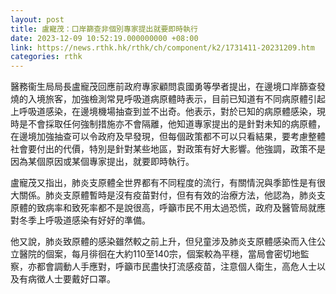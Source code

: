 ```yaml
---
layout: post
title: 盧寵茂：口岸篩查非個別專家提出就要即時執行
date: 2023-12-09 10:52:19.000000000 +08:00
link: https://news.rthk.hk/rthk/ch/component/k2/1731411-20231209.htm
categories: rthk
---
```


醫務衞生局局長盧寵茂回應前政府專家顧問袁國勇等學者提出，在邊境口岸篩查發燒的入境旅客，加強檢測常見呼吸道病原體時表示，目前已知道有不同病原體引起上呼吸道感染，在邊境機場抽查到並不出奇。他表示，對於已知的病原體感染，現時是不會採取任何強制措施亦不會隔離，他知道專家提出的是針對未知的病原體，在邊境加強抽查可以令政府及早發現，但每個政策都不可以只看結果，要考慮整體社會要付出的代價，特別是針對某些地區，對政策有好大影響。他強調，政策不是因為某個原因或某個專家提出，就要即時執行。

盧寵茂又指出，肺炎支原體全世界都有不同程度的流行，有關情況與季節性是有很大關係。肺炎支原體暫時是沒有疫苗對付，但有有效的治療方法，他認為，肺炎支原體的致病率和致死率都不是說很高，呼籲市民不用太過恐慌，政府及醫管局就應對冬季上呼吸道感染有好好的準備。

他又說，肺炎致原體的感染雖然較之前上升，但兒童涉及肺炎支原體感染而入住公立醫院的個案，每月徘徊在大約110至140宗，個案較為平穩，當局會密切地監察，亦都會調動人手應對，呼籲市民盡快打流感疫苗，注意個人衛生，高危人士以及有病徵人士要戴好口罩。
